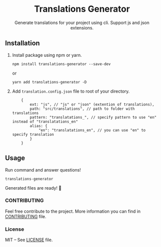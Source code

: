 <div align=center>
<h1 style="border:0">Translations Generator</h1>
Generate translations for your project using cli. Support js and json extensions.
</div>

## Installation

1. Install package using npm or yarn.
   ```shell
   npm install translations-generator --save-dev
   ```
   or
   ```shell
   yarn add translations-generator -D
   ```
2. Add `translation.config.json` file to root of your directory.
   ```
       {
           ext: "js", // "js" or "json" (extention of translations),
           path: "src/translations", // path to folder with translations
           pattern: "translatations_", // specify pattern to use "en" instead of "translatations_en"
           alias: {
               "en": "translatations_en", // you can use "en" to specify translation
           }
       }
   ```

## Usage

Run command and answer questions!

```shell
translations-generator
```

Generated files are ready! 🎉

### CONTRIBUTING

Feel free contribute to the project. More information you can find in [CONTRIBUTING](CONTRIBUTING.md) file.

### License

MIT – See [LICENSE](LICENSE) file.
